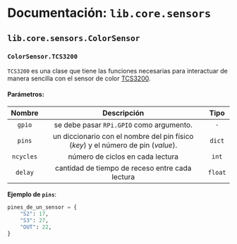 # Documentación: `lib.core.sensors`

## `lib.core.sensors.ColorSensor`
### `ColorSensor.TCS3200`
`TCS3200` es una clase que tiene las funciones necesarias para interactuar de manera sencilla con el sensor de color [TCS3200](https://www.mouser.com/catalog/specsheets/tcs3200-e11.pdf).

#### Parámetros:
| Nombre | Descripción | Tipo |
|:------:|:-----------:|:----:|
| `gpio` | se debe pasar `RPi.GPIO` como argumento. | `-` |
| `pins` | un diccionario con el nombre del pin físico (*key*) y el número de pin (*value*). | `dict` |
| `ncycles` | número de ciclos en cada lectura | `int` |
| `delay` | cantidad de tiempo de receso entre cada lectura | `float` |

**Ejemplo de `pins`**:
```python
pines_de_un_sensor = {
	"S2": 17,
	"S3": 27,
	"OUT": 22,
}
```